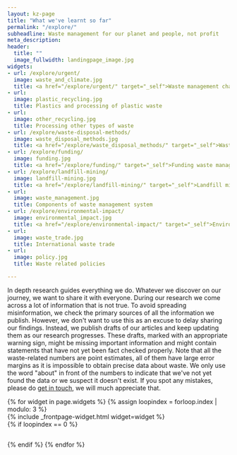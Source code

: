 ```yaml
---
layout: kz-page
title: "What we've learnt so far"
permalink: "/explore/"
subheadline: Waste management for our planet and people, not profit
meta_description:
header:
  title: ""
  image_fullwidth: landingpage_image.jpg
widgets:
- url: /explore/urgent/
  image: waste_and_climate.jpg
  title: <a href="/explore/urgent/" target="_self">Waste management challenges are urgent</a>
- url:
  image: plastic_recycling.jpg
  title: Plastics and processing of plastic waste
- url:
  image: other_recycling.jpg
  title: Processing other types of waste
- url: /explore/waste-disposal-methods/
  image: waste_disposal_methods.jpg
  title: <a href="/explore/waste_disposal_methods/" target="_self">Waste disposal methods</a> 
- url: /explore/funding/
  image: funding.jpg
  title: <a href="/explore/funding/" target="_self">Funding waste management projects</a>
- url: /explore/landfill-mining/
  image: landfill-mining.jpg
  title: <a href="/explore/landfill-mining/" target="_self">Landfill mining</a>
- url:
  image: waste_management.jpg
  title: Components of waste management system
- url: /explore/environmental-impact/
  image: environmental_impact.jpg
  title: <a href="/explore/environmental-impact/" target="_self">Environmental impact of waste</a>
- url:
  image: waste_trade.jpg
  title: International waste trade
- url:
  image: policy.jpg
  title: Waste related policies

---
```


In depth research guides everything we do.
Whatever we discover on our journey, we want to share it with everyone.
During our research we come across a lot of information that is not true.
To avoid spreading misinformation, we check the primary sources of all the information we publish.
However, we don't want to use this as an excuse to delay sharing our findings.
Instead, we publish drafts of our articles and keep updating them as our research progresses. 
These drafts, marked with an appropriate warning sign, might be missing important information and might contain statements that have not yet been fact checked properly.
Note that all the waste-related numbers are point estimates, all of them have large error margins as it is impossible to obtain precise data about waste. 
We only use the word "about" in front of the numbers to indicate that we've not yet found the data or we suspect it doesn't exist. 
If you spot any mistakes, please do <a href="mailto:hello@samudra.world" target="_blank">get in touch</a>, we will much appreciate that.


<div class="row">
  {% for widget in page.widgets %}
    {% assign loopindex = forloop.index | modulo: 3 %}
    <div id="{{ widget.anchor }}">{% include _frontpage-widget.html widget=widget %}</div>
    {% if loopindex == 0 %}
  <hr style="height:1px; visibility:hidden;" /> <!-- Prevents long first column items from pushing new rows to the right -->
    {% endif %}
  {% endfor %}
</div>

